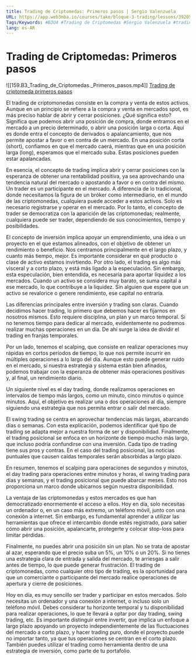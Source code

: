 ```yaml
---
title: Trading de Criptomedas: Primeros pasos | Sergio Valenzuela
URL: https://app.web3mba.io/courses/take/bloque-3-trading/lessons/39205102-4-1-trading-de-criptomedas-primeros-pasos-sergio-valenzuela
Tags/Keywords: #B3U4 #Trading de Criptomedas #Sergio Valenzuela #trading
lang: es-AR
---
```

# Trading de Criptomedas: Primeros pasos
![[159.B3_Trading_de_Criptomedas._Primeros_pasos.mp4]]
[Trading de criptomeda primeros pasos](https://app.web3mba.io?wvideo=02c7jorfwi)

El trading de criptomonedas consiste en la compra y venta de estos activos. Aunque en un principio se refiere a la compra y venta en mercados spot, es más preciso hablar de abrir y cerrar posiciones. ¿Qué significa esto? Significa que podemos abrir una posición de compra, donde entramos en el mercado a un precio determinado, o abrir una posición larga o corta. Aquí es donde entra el concepto de derivados o apalancamiento, que nos permite apostar a favor o en contra de un mercado. En una posición corta (short), confiamos en que el mercado caerá, mientras que en una posición larga (long), esperamos que el mercado suba. Estas posiciones pueden estar apalancadas.

En esencia, el concepto de trading implica abrir y cerrar posiciones con la esperanza de obtener una rentabilidad positiva, ya sea aprovechando una tendencia natural del mercado o apostando a favor o en contra del mismo. Un trader es un participante en el mercado. A diferencia de lo tradicional, donde necesitamos la figura de un bróker como intermediario, en el mundo de las criptomonedas, cualquiera puede acceder a estos activos. Solo es necesario registrarse y operar en el mercado. Por lo tanto, el concepto de trader se democratiza con la aparición de las criptomonedas; realmente, cualquiera puede ser trader, dependiendo de sus conocimientos, tiempo y posibilidades.

El concepto de inversión implica apoyar un emprendimiento, una idea o un proyecto en el que estamos alineados, con el objetivo de obtener un rendimiento o beneficio. Nos centramos principalmente en el largo plazo, y cuanto más tiempo, mejor. Es importante considerar en qué producto o clase de activo estamos invirtiendo. Por otro lado, el trading es algo más visceral y a corto plazo, y está más ligado a la especulación. Sin embargo, esta especulación, bien entendida, es necesaria para aportar liquidez a los mercados. Cuando un activo se considera muy barato, se suma capital a ese mercado, lo que contribuye a la liquidez. Sin alguien que espere que un activo se revalorice o genere rendimiento, ese capital no entraría.

Las diferencias principales entre inversión y trading son claras. Cuando decidimos hacer trading, lo primero que debemos hacer es fijarnos en nosotros mismos. Esto requiere disciplina, un plan y un marco temporal. Si no tenemos tiempo para dedicar al mercado, evidentemente no podremos realizar muchas operaciones en un día. De ahí surge la idea de dividir el trading en franjas temporales.

Por un lado, tenemos el scalping, que consiste en realizar operaciones muy rápidas en cortos períodos de tiempo, lo que nos permite incurrir en múltiples operaciones a lo largo del día. Aunque esto puede generar ruido en el mercado, si nuestra estrategia y sistema están bien afinados, podemos trabajar con la esperanza de obtener más operaciones positivas y, al final, un rendimiento diario.

Un siguiente nivel es el day trading, donde realizamos operaciones en intervalos de tiempo más largos, como un minuto, cinco minutos o quince minutos. Aquí, el objetivo es realizar una o dos operaciones al día, siempre siguiendo una estrategia que nos permita entrar o salir del mercado.

El swing trading se centra en aprovechar tendencias más largas, abarcando días o semanas. Con esta explicación, podemos identificar qué tipo de trading se adapta mejor a nuestra forma de ser y disponibilidad. Finalmente, el trading posicional se enfoca en un horizonte de tiempo mucho más largo, que incluso podría confundirse con una inversión. Cada tipo de trading tiene sus pros y contras. En el caso del trading posicional, las noticias puntuales que causen caídas temporales serán absorbidas a largo plazo.

En resumen, tenemos el scalping para operaciones de segundos y minutos, el day trading para operaciones entre minutos y horas, el swing trading para días y semanas, y el trading posicional que puede abarcar meses. Esto nos proporciona un marco donde ubicarnos según nuestra disponibilidad.

La ventaja de las criptomonedas y estos mercados es que han democratizado enormemente el acceso a ellos. Hoy en día, solo necesitas un ordenador o, en un caso más extremo, un teléfono móvil, junto con una conexión a internet. Sin embargo, es fundamental aprender a utilizar las herramientas que ofrece el intercambio donde estés registrado, para saber cómo abrir una posición, apalancarte, protegerte y colocar stop-loss para limitar pérdidas.

Finalmente, no puedes abrir una posición sin un plan. No se trata de apostar al azar, esperando que el precio suba un 5%, un 10% o un 20%. Si no tienes una estrategia clara de entrada y salida del mercado, te arriesgas a salir antes de tiempo, lo que puede generar frustración. El trading de criptomonedas, como cualquier otro tipo de trading, es la oportunidad para que un comerciante o participante del mercado realice operaciones de apertura y cierre de posiciones.

Hoy en día, es muy sencillo ser trader y participar en estos mercados. Solo necesitas un ordenador y una conexión a internet, o incluso solo un teléfono móvil. Debes considerar tu horizonte temporal y tu disponibilidad para realizar operaciones, lo que te llevará a optar por day trading, swing trading, etc. Es importante distinguir entre invertir, que implica un enfoque a largo plazo apoyando un proyecto independientemente de las fluctuaciones del mercado a corto plazo, y hacer trading puro, donde el proyecto puede no importar tanto, ya que tus operaciones se centran en el corto plazo. También puedes utilizar el trading como herramienta dentro de una estrategia de inversión, como parte de tu portafolio.